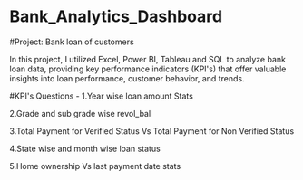 # Bank_Analytics_Dashboard
#Project: Bank loan of customers

In this project, I utilized Excel, Power BI, Tableau and SQL to analyze bank loan data, providing key performance indicators (KPI's) that offer valuable insights into loan performance, customer behavior, and trends.

#KPI's Questions -
1.Year wise loan amount Stats

2.Grade and sub grade wise revol_bal

3.Total Payment for Verified Status Vs Total Payment for Non Verified Status

4.State wise and month wise loan status

5.Home ownership Vs last payment date stats
